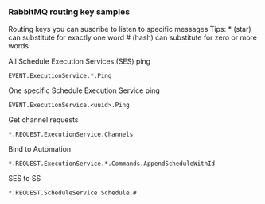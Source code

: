 ### RabbitMQ routing key samples
Routing keys you can suscribe to listen to specific messages
Tips:
\* (star) can substitute for exactly one word
\# (hash) can substitute for zero or more words

All Schedule Execution Services (SES) ping 
```
EVENT.ExecutionService.*.Ping
```
One specific Schedule Execution Service ping 
```
EVENT.ExecutionService.<uuid>.Ping
```
Get channel requests
```
*.REQUEST.ExecutionService.Channels
```
Bind to Automation 
```
*.REQUEST.ExecutionService.*.Commands.AppendScheduleWithId
```
SES to SS
```
*.REQUEST.ScheduleService.Schedule.#
```
